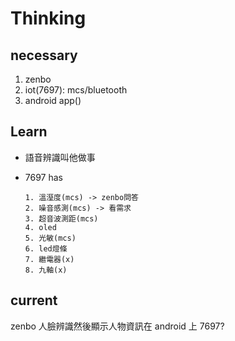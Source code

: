 # Thinking

## necessary

1. zenbo
2. iot(7697): mcs/bluetooth
3. android app()

## Learn

- 語音辨識叫他做事
- 7697 has

      1. 溫溼度(mcs) -> zenbo問答
      2. 噪音感測(mcs) -> 看需求
      3. 超音波測距(mcs)
      4. oled
      5. 光敏(mcs)
      6. led燈條
      7. 繼電器(x)
      8. 九軸(x)

## current

zenbo 人臉辨識然後顯示人物資訊在 android 上
7697?
